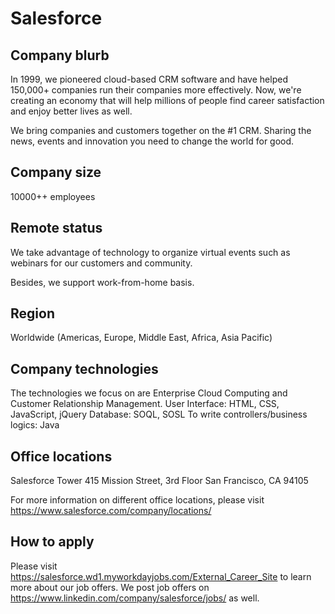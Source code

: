 # Salesforce

## Company blurb
In 1999, we pioneered cloud-based CRM software and have helped 150,000+ companies run their companies more effectively. Now, we're creating an economy that will help millions of people find career satisfaction and enjoy better lives as well.

We bring companies and customers together on the #1 CRM. Sharing the news, events and innovation you need to change the world for good.

## Company size
10000++ employees

## Remote status
We take advantage of technology to organize virtual events such as webinars for our customers and community.

Besides, we support work-from-home basis.

## Region
Worldwide (Americas, Europe, Middle East, Africa, Asia Pacific)

## Company technologies
The technologies we focus on are Enterprise Cloud Computing and Customer Relationship Management. 
User Interface: HTML, CSS, JavaScript, jQuery
Database: SOQL, SOSL
To write controllers/business logics: Java

## Office locations
Salesforce Tower
415 Mission Street, 3rd Floor San Francisco, CA 94105

For more information on different office locations, please visit https://www.salesforce.com/company/locations/

## How to apply 
Please visit https://salesforce.wd1.myworkdayjobs.com/External_Career_Site to learn more about our job offers. We post job offers on https://www.linkedin.com/company/salesforce/jobs/ as well.